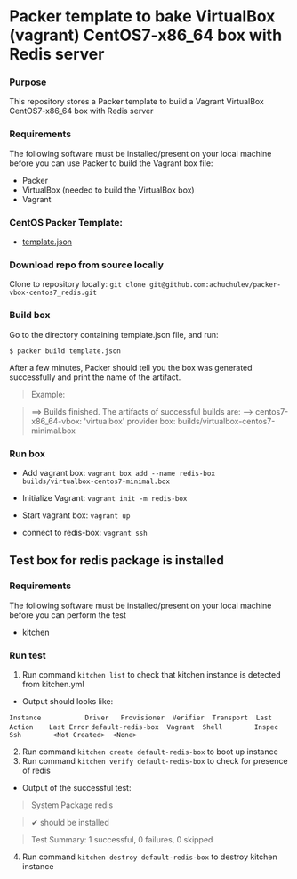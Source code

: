 # Packer template to bake VirtualBox (vagrant) CentOS7-x86_64 box with Redis server

### Purpose
This repository stores a Packer template to build a Vagrant VirtualBox CentOS7-x86_64 box with Redis server

### Requirements
The following software must be installed/present on your local machine before you can use Packer to build the Vagrant box file:

* Packer
* VirtualBox (needed to build the VirtualBox box)
* Vagrant

### CentOS Packer Template:

* [template.json](https://github.com/achuchulev/packer-vbox-centos7_redis/blob/master/template.json)

### Download repo from source locally

Clone to repository locally: `git clone git@github.com:achuchulev/packer-vbox-centos7_redis.git`

### Build box

Go to the directory containing template.json file, and run:

`$ packer build template.json`

After a few minutes, Packer should tell you the box was generated successfully and print the name of the artifact.

> Example:

> ==> Builds finished. The artifacts of successful builds are:
> --> centos7-x86_64-vbox: 'virtualbox' provider box: builds/virtualbox-centos7-minimal.box

### Run box

* Add vagrant box: `vagrant box add --name redis-box builds/virtualbox-centos7-minimal.box`

* Initialize Vagrant: `vagrant init -m redis-box`

* Start vagrant box: `vagrant up`

* connect to redis-box: `vagrant ssh`

## Test box for redis package is installed

### Requirements
The following software must be installed/present on your local machine before you can perform the test

* kitchen

### Run test

1. Run command `kitchen list` to check that kitchen instance is detected from kitchen.yml
  * Output should looks like:
  
   `Instance           Driver   Provisioner  Verifier  Transport  Last Action    Last Error`
   `default-redis-box  Vagrant  Shell        Inspec    Ssh        <Not Created>  <None>`
 
2. Run command `kitchen create default-redis-box` to boot up instance
3. Run command `kitchen verify default-redis-box` to check for presence of redis
  * Output of the successful test:
  
   > System Package redis
  
   > ✔  should be installed

   > Test Summary: 1 successful, 0 failures, 0 skipped
  
4. Run command `kitchen destroy default-redis-box` to destroy kitchen instance
